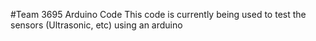 #Team 3695 Arduino Code
This code is currently being used to test the sensors (Ultrasonic, etc) using an arduino
